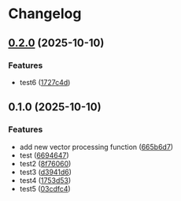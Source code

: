 # Changelog

## [0.2.0](https://github.com/hxse/pyo3-quant/compare/v0.1.0...v0.2.0) (2025-10-10)


### Features

* test6 ([1727c4d](https://github.com/hxse/pyo3-quant/commit/1727c4d2397a5b83ef9db436942f5f380eda6382))

## 0.1.0 (2025-10-10)


### Features

* add new vector processing function ([665b6d7](https://github.com/hxse/pyo3-quant/commit/665b6d71de4f1e5411942730e3e0475a0e7df1d3))
* test ([6694647](https://github.com/hxse/pyo3-quant/commit/66946476b35adb718c08f3479595518370f60fd8))
* test2 ([8f76060](https://github.com/hxse/pyo3-quant/commit/8f7606007674d8031bb34f6979e8bd089d19aca0))
* test3 ([d3941d6](https://github.com/hxse/pyo3-quant/commit/d3941d63bfa010ae9302f5ece0ee3ff31cef6a90))
* test4 ([1753d53](https://github.com/hxse/pyo3-quant/commit/1753d538cc446278fa0c3864d2008d888238df4a))
* test5 ([03cdfc4](https://github.com/hxse/pyo3-quant/commit/03cdfc451ee53b830e0064a34642f9403f17494e))
